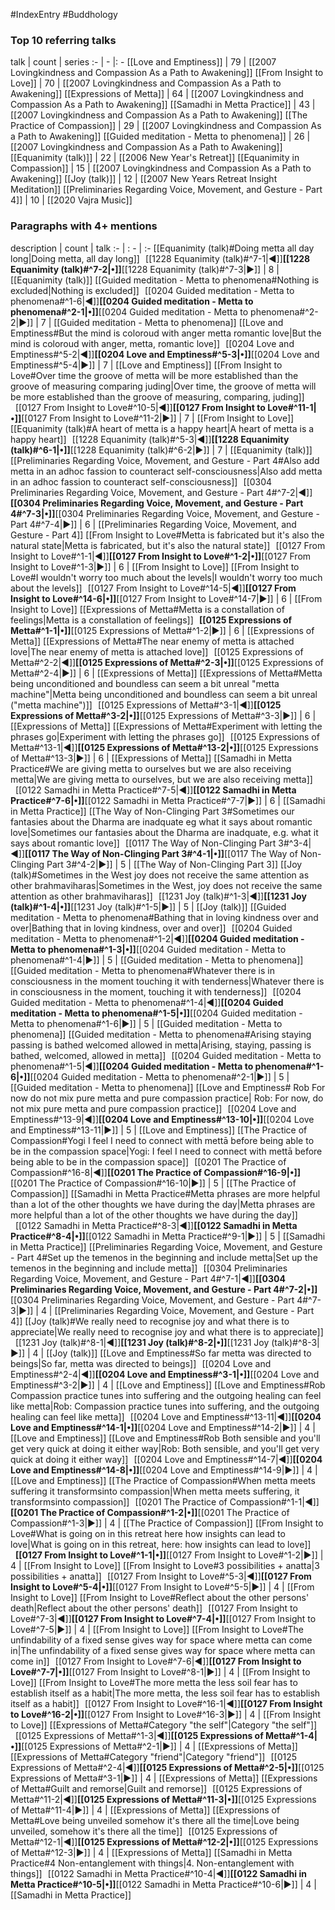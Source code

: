 #IndexEntry #Buddhology

### Top 10 referring talks
talk | count | series
:- | - |: -
[[Love and Emptiness]] | 79 | [[2007 Lovingkindness and Compassion As a Path to Awakening]]
[[From Insight to Love]] | 70 | [[2007 Lovingkindness and Compassion As a Path to Awakening]]
[[Expressions of Metta]] | 64 | [[2007 Lovingkindness and Compassion As a Path to Awakening]]
[[Samadhi in Metta Practice]] | 43 | [[2007 Lovingkindness and Compassion As a Path to Awakening]]
[[The Practice of Compassion]] | 29 | [[2007 Lovingkindness and Compassion As a Path to Awakening]]
[[Guided meditation - Metta to phenomena]] | 26 | [[2007 Lovingkindness and Compassion As a Path to Awakening]]
[[Equanimity (talk)]] | 22 | [[2006 New Year's Retreat]]
[[Equanimity in Compassion]] | 15 | [[2007 Lovingkindness and Compassion As a Path to Awakening]]
[[Joy (talk)]] | 12 | [[2007 New Years Retreat Insight Meditation]]
[[Preliminaries Regarding Voice, Movement, and Gesture - Part 4]] | 10 | [[2020 Vajra Music]]

### Paragraphs with 4+ mentions
description | count | talk
:- | : - | :-
[[Equanimity (talk)#Doing metta all day long\|Doing metta, all day long]] &nbsp;&nbsp;[[1228 Equanimity (talk)#^7-1\|◀]]**[[1228 Equanimity (talk)#^7-2\|•]]**[[1228 Equanimity (talk)#^7-3\|▶]] | 8 | [[Equanimity (talk)]]
[[Guided meditation - Metta to phenomena#Nothing is excluded\|Nothing is excluded]] &nbsp;&nbsp;[[0204 Guided meditation - Metta to phenomena#^1-6\|◀]]**[[0204 Guided meditation - Metta to phenomena#^2-1\|•]]**[[0204 Guided meditation - Metta to phenomena#^2-2\|▶]] | 7 | [[Guided meditation - Metta to phenomena]]
[[Love and Emptiness#But the mind is coloroud with anger metta romantic love\|But the mind is coloroud with anger, metta, romantic love]] &nbsp;&nbsp;[[0204 Love and Emptiness#^5-2\|◀]]**[[0204 Love and Emptiness#^5-3\|•]]**[[0204 Love and Emptiness#^5-4\|▶]] | 7 | [[Love and Emptiness]]
[[From Insight to Love#Over time the groove of metta will be more established than the groove of measuring comparing juding\|Over time, the groove of metta will be more established than the groove of measuring, comparing, juding]] &nbsp;&nbsp;[[0127 From Insight to Love#^10-5\|◀]]**[[0127 From Insight to Love#^11-1\|•]]**[[0127 From Insight to Love#^11-2\|▶]] | 7 | [[From Insight to Love]]
[[Equanimity (talk)#A heart of metta is a happy heart\|A heart of metta is a happy heart]] &nbsp;&nbsp;[[1228 Equanimity (talk)#^5-3\|◀]]**[[1228 Equanimity (talk)#^6-1\|•]]**[[1228 Equanimity (talk)#^6-2\|▶]] | 7 | [[Equanimity (talk)]]
[[Preliminaries Regarding Voice, Movement, and Gesture - Part 4#Also add metta in an adhoc fassion to counteract self-consciousness\|Also add metta in an adhoc fassion to counteract self-consciousness]] &nbsp;&nbsp;[[0304 Preliminaries Regarding Voice, Movement, and Gesture - Part 4#^7-2\|◀]]**[[0304 Preliminaries Regarding Voice, Movement, and Gesture - Part 4#^7-3\|•]]**[[0304 Preliminaries Regarding Voice, Movement, and Gesture - Part 4#^7-4\|▶]] | 6 | [[Preliminaries Regarding Voice, Movement, and Gesture - Part 4]]
[[From Insight to Love#Metta is fabricated but it's also the natural state\|Metta is fabricated, but it's also the natural state]] &nbsp;&nbsp;[[0127 From Insight to Love#^1-1\|◀]]**[[0127 From Insight to Love#^1-2\|•]]**[[0127 From Insight to Love#^1-3\|▶]] | 6 | [[From Insight to Love]]
[[From Insight to Love#I wouldn't worry too much about the levels\|I wouldn't worry too much about the levels]] &nbsp;&nbsp;[[0127 From Insight to Love#^14-5\|◀]]**[[0127 From Insight to Love#^14-6\|•]]**[[0127 From Insight to Love#^14-7\|▶]] | 6 | [[From Insight to Love]]
[[Expressions of Metta#Metta is a constallation of feelings\|Metta is a constallation of feelings]] &nbsp;&nbsp;**[[0125 Expressions of Metta#^1-1\|•]]**[[0125 Expressions of Metta#^1-2\|▶]] | 6 | [[Expressions of Metta]]
[[Expressions of Metta#The near enemy of metta is attached love\|The near enemy of metta is attached love]] &nbsp;&nbsp;[[0125 Expressions of Metta#^2-2\|◀]]**[[0125 Expressions of Metta#^2-3\|•]]**[[0125 Expressions of Metta#^2-4\|▶]] | 6 | [[Expressions of Metta]]
[[Expressions of Metta#Metta being unconditioned and boundless can seem a bit unreal "metta machine"\|Metta being unconditioned and boundless can seem a bit unreal ("metta machine")]] &nbsp;&nbsp;[[0125 Expressions of Metta#^3-1\|◀]]**[[0125 Expressions of Metta#^3-2\|•]]**[[0125 Expressions of Metta#^3-3\|▶]] | 6 | [[Expressions of Metta]]
[[Expressions of Metta#Experiment with letting the phrases go\|Experiment with letting the phrases go]] &nbsp;&nbsp;[[0125 Expressions of Metta#^13-1\|◀]]**[[0125 Expressions of Metta#^13-2\|•]]**[[0125 Expressions of Metta#^13-3\|▶]] | 6 | [[Expressions of Metta]]
[[Samadhi in Metta Practice#We are giving metta to ourselves but we are also receiving metta\|We are giving metta to ourselves, but we are also receiving metta]] &nbsp;&nbsp;[[0122 Samadhi in Metta Practice#^7-5\|◀]]**[[0122 Samadhi in Metta Practice#^7-6\|•]]**[[0122 Samadhi in Metta Practice#^7-7\|▶]] | 6 | [[Samadhi in Metta Practice]]
[[The Way of Non-Clinging Part 3#Sometimes our fantasies about the Dharma are inadquate eg what it says about romantic love\|Sometimes our fantasies about the Dharma are inadquate, e.g. what it says about romantic love]] &nbsp;&nbsp;[[0117 The Way of Non-Clinging Part 3#^3-4\|◀]]**[[0117 The Way of Non-Clinging Part 3#^4-1\|•]]**[[0117 The Way of Non-Clinging Part 3#^4-2\|▶]] | 5 | [[The Way of Non-Clinging Part 3]]
[[Joy (talk)#Sometimes in the West joy does not receive the same attention as other brahmaviharas\|Sometimes in the West, joy does not receive the same attention as other brahmaviharas]] &nbsp;&nbsp;[[1231 Joy (talk)#^1-3\|◀]]**[[1231 Joy (talk)#^1-4\|•]]**[[1231 Joy (talk)#^1-5\|▶]] | 5 | [[Joy (talk)]]
[[Guided meditation - Metta to phenomena#Bathing that in loving kindness over and over\|Bathing that in loving kindness, over and over]] &nbsp;&nbsp;[[0204 Guided meditation - Metta to phenomena#^1-2\|◀]]**[[0204 Guided meditation - Metta to phenomena#^1-3\|•]]**[[0204 Guided meditation - Metta to phenomena#^1-4\|▶]] | 5 | [[Guided meditation - Metta to phenomena]]
[[Guided meditation - Metta to phenomena#Whatever there is in consciousness in the moment touching it with tenderness\|Whatever there is in consciousness in the moment, touching it with tenderness]] &nbsp;&nbsp;[[0204 Guided meditation - Metta to phenomena#^1-4\|◀]]**[[0204 Guided meditation - Metta to phenomena#^1-5\|•]]**[[0204 Guided meditation - Metta to phenomena#^1-6\|▶]] | 5 | [[Guided meditation - Metta to phenomena]]
[[Guided meditation - Metta to phenomena#Arising staying passing is bathed welcomed allowed in metta\|Arising, staying, passing is bathed, welcomed, allowed in metta]] &nbsp;&nbsp;[[0204 Guided meditation - Metta to phenomena#^1-5\|◀]]**[[0204 Guided meditation - Metta to phenomena#^1-6\|•]]**[[0204 Guided meditation - Metta to phenomena#^2-1\|▶]] | 5 | [[Guided meditation - Metta to phenomena]]
[[Love and Emptiness# Rob For now do not mix pure metta and pure compassion practice\| Rob: For now, do not mix pure metta and pure compassion practice]] &nbsp;&nbsp;[[0204 Love and Emptiness#^13-9\|◀]]**[[0204 Love and Emptiness#^13-10\|•]]**[[0204 Love and Emptiness#^13-11\|▶]] | 5 | [[Love and Emptiness]]
[[The Practice of Compassion#Yogi I feel I need to connect with mettā before being able to be in the compassion space\|Yogi: I feel I need to connect with mettā before being able to be in the compassion space]] &nbsp;&nbsp;[[0201 The Practice of Compassion#^16-8\|◀]]**[[0201 The Practice of Compassion#^16-9\|•]]**[[0201 The Practice of Compassion#^16-10\|▶]] | 5 | [[The Practice of Compassion]]
[[Samadhi in Metta Practice#Metta phrases are more helpful than a lot of the other thoughts we have during the day\|Metta phrases are more helpful than a lot of the other thoughts we have during the day]] &nbsp;&nbsp;[[0122 Samadhi in Metta Practice#^8-3\|◀]]**[[0122 Samadhi in Metta Practice#^8-4\|•]]**[[0122 Samadhi in Metta Practice#^9-1\|▶]] | 5 | [[Samadhi in Metta Practice]]
[[Preliminaries Regarding Voice, Movement, and Gesture - Part 4#Set up the temenos in the beginning and include metta\|Set up the temenos in the beginning and include metta]] &nbsp;&nbsp;[[0304 Preliminaries Regarding Voice, Movement, and Gesture - Part 4#^7-1\|◀]]**[[0304 Preliminaries Regarding Voice, Movement, and Gesture - Part 4#^7-2\|•]]**[[0304 Preliminaries Regarding Voice, Movement, and Gesture - Part 4#^7-3\|▶]] | 4 | [[Preliminaries Regarding Voice, Movement, and Gesture - Part 4]]
[[Joy (talk)#We really need to recognise joy and what there is to appreciate\|We really need to recognise joy and what there is to appreciate]] &nbsp;&nbsp;[[1231 Joy (talk)#^8-1\|◀]]**[[1231 Joy (talk)#^8-2\|•]]**[[1231 Joy (talk)#^8-3\|▶]] | 4 | [[Joy (talk)]]
[[Love and Emptiness#So far metta was directed to beings\|So far, metta was directed to beings]] &nbsp;&nbsp;[[0204 Love and Emptiness#^2-4\|◀]]**[[0204 Love and Emptiness#^3-1\|•]]**[[0204 Love and Emptiness#^3-2\|▶]] | 4 | [[Love and Emptiness]]
[[Love and Emptiness#Rob Compassion practice tunes into suffering and the outgoing healing can feel like metta\|Rob: Compassion practice tunes into suffering, and the outgoing healing can feel like metta]] &nbsp;&nbsp;[[0204 Love and Emptiness#^13-11\|◀]]**[[0204 Love and Emptiness#^14-1\|•]]**[[0204 Love and Emptiness#^14-2\|▶]] | 4 | [[Love and Emptiness]]
[[Love and Emptiness#Rob Both sensible and you'll get very quick at doing it either way\|Rob: Both sensible, and you'll get very quick at doing it either way]] &nbsp;&nbsp;[[0204 Love and Emptiness#^14-7\|◀]]**[[0204 Love and Emptiness#^14-8\|•]]**[[0204 Love and Emptiness#^14-9\|▶]] | 4 | [[Love and Emptiness]]
[[The Practice of Compassion#When metta meets suffering it transformsinto compassion\|When metta meets suffering, it transformsinto compassion]] &nbsp;&nbsp;[[0201 The Practice of Compassion#^1-1\|◀]]**[[0201 The Practice of Compassion#^1-2\|•]]**[[0201 The Practice of Compassion#^1-3\|▶]] | 4 | [[The Practice of Compassion]]
[[From Insight to Love#What is going on in this retreat here how insights can lead to love\|What is going on in this retreat, here: how insights can lead to love]] &nbsp;&nbsp;**[[0127 From Insight to Love#^1-1\|•]]**[[0127 From Insight to Love#^1-2\|▶]] | 4 | [[From Insight to Love]]
[[From Insight to Love#3 possibilities + anatta\|3 possibilities + anatta]] &nbsp;&nbsp;[[0127 From Insight to Love#^5-3\|◀]]**[[0127 From Insight to Love#^5-4\|•]]**[[0127 From Insight to Love#^5-5\|▶]] | 4 | [[From Insight to Love]]
[[From Insight to Love#Reflect about the other persons' death\|Reflect about the other persons' death]] &nbsp;&nbsp;[[0127 From Insight to Love#^7-3\|◀]]**[[0127 From Insight to Love#^7-4\|•]]**[[0127 From Insight to Love#^7-5\|▶]] | 4 | [[From Insight to Love]]
[[From Insight to Love#The unfindability of a fixed sense gives way for space where metta can come in\|The unfindability of a fixed sense gives way for space where metta can come in]] &nbsp;&nbsp;[[0127 From Insight to Love#^7-6\|◀]]**[[0127 From Insight to Love#^7-7\|•]]**[[0127 From Insight to Love#^8-1\|▶]] | 4 | [[From Insight to Love]]
[[From Insight to Love#The more metta the less soil fear has to establish itself as a habit\|The more metta, the less soil fear has to establish itself as a habit]] &nbsp;&nbsp;[[0127 From Insight to Love#^16-1\|◀]]**[[0127 From Insight to Love#^16-2\|•]]**[[0127 From Insight to Love#^16-3\|▶]] | 4 | [[From Insight to Love]]
[[Expressions of Metta#Category "the self"\|Category "the self"]] &nbsp;&nbsp;[[0125 Expressions of Metta#^1-3\|◀]]**[[0125 Expressions of Metta#^1-4\|•]]**[[0125 Expressions of Metta#^2-1\|▶]] | 4 | [[Expressions of Metta]]
[[Expressions of Metta#Category "friend"\|Category "friend"]] &nbsp;&nbsp;[[0125 Expressions of Metta#^2-4\|◀]]**[[0125 Expressions of Metta#^2-5\|•]]**[[0125 Expressions of Metta#^3-1\|▶]] | 4 | [[Expressions of Metta]]
[[Expressions of Metta#Guilt and remorse\|Guilt and remorse]] &nbsp;&nbsp;[[0125 Expressions of Metta#^11-2\|◀]]**[[0125 Expressions of Metta#^11-3\|•]]**[[0125 Expressions of Metta#^11-4\|▶]] | 4 | [[Expressions of Metta]]
[[Expressions of Metta#Love being unveiled somehow it's there all the time\|Love being unveiled, somehow it's there all the time]] &nbsp;&nbsp;[[0125 Expressions of Metta#^12-1\|◀]]**[[0125 Expressions of Metta#^12-2\|•]]**[[0125 Expressions of Metta#^12-3\|▶]] | 4 | [[Expressions of Metta]]
[[Samadhi in Metta Practice#4 Non-entanglement with things\|4. Non-entanglement with things]] &nbsp;&nbsp;[[0122 Samadhi in Metta Practice#^10-4\|◀]]**[[0122 Samadhi in Metta Practice#^10-5\|•]]**[[0122 Samadhi in Metta Practice#^10-6\|▶]] | 4 | [[Samadhi in Metta Practice]]

